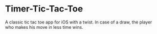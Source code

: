 # Timer-Tic-Tac-Toe

A classic tic tac toe app for iOS with a twist. 
In case of a draw, the player who makes his move in less time wins.
